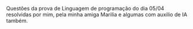Questões da prova de Linguagem de programação do dia 05/04 <br>
resolvidas por mim, pela minha amiga Marilia e algumas com auxilio de IA também.
  
